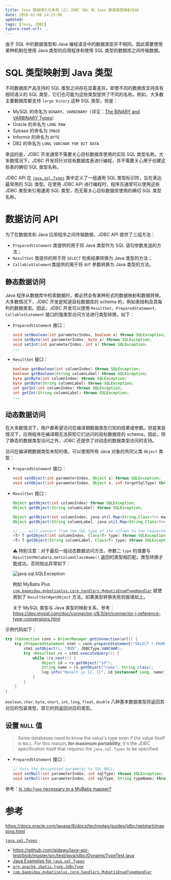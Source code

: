 ```yaml
---
title: Java 数据持久化系列（三）JDBC SQL 和 Java 数据类型映射总结
date: 2018-02-08 14:25:06
updated:
tags: [Java, JDBC]
typora-root-url: ..
---
```


由于 SQL 中的数据类型和 Java 编程语言中的数据类型并不相同，因此需要使用某种机制在使用 Java 类型的应用程序和使用 SQL 类型的数据库之间传输数据。

# SQL 类型映射到 Java 类型

不同数据库产品支持的 SQL 类型之间存在显着差异。即使不同的数据库支持具有相同语义的 SQL 类型，它们也可能为这些类型提供了不同的名称。例如，大多数主要数据库都支持 `large binary` 这种 SQL 类型，但是：

- MySQL 的命名为 `BINARY`、`VARBINARY`（详见：[The BINARY and VARBINARY Types](https://dev.mysql.com/doc/refman/8.0/en/binary-varbinary.html)）
- Oracle 的命名为 `LONG RAW`
- Sybase 的命名为 `IMAGE`
- Informix 的命名为 `BYTE`
- DB2 的命名为 `LONG VARCHAR FOR BIT DATA`

幸运的是，JDBC 开发通常不需要关心目标数据库使用的实际 SQL 类型名称。大多数情况下，JDBC 开发将针对现有数据库表进行编程，并不需要关心用于创建这些表的确切 SQL 类型名称。

JDBC API 在 [`java.sql.Types`](https://docs.oracle.com/javase/8/docs/api/java/sql/Types.html) 类中定义了一组通用 SQL 类型标识符，旨在表达最常用的 SQL 类型。在使用 JDBC API 进行编程时，程序员通常可以使用这些 JDBC 类型来引用通用 SQL 类型，而无需关心目标数据库使用的确切 SQL 类型名称。

# 数据访问 API

为了在数据库和 Java 应用程序之间传输数据，JDBC API 提供了三组方法：

* `PreparedStatement` 类提供的用于将 Java 类型作为 SQL 语句参数发送的方法；
* `ResultSet` 类提供的用于将 `SELECT` 检索结果转换为 Java 类型的方法；
* `CallableStatement`类提供的用于将 `OUT` 参数转换为 Java 类型的方法。

## 静态数据访问

Java 程序从数据库中检索数据时，都必然会有某种形式的数据映射和数据转换。大多数情况下，JDBC 开发是知道目标数据库的 schema 的，例如表结构及其每列的数据类型。因此，JDBC 开发可以使用 `ResultSet`、`PreparedStatement`、`CallableStatement` 接口的强类型访问方法进行类型转换，如下：

* `PreparedStatement` 接口：

  ```java
  void setBoolean(int parameterIndex, boolean x) throws SQLException;
  void setByte(int parameterIndex, byte x) throws SQLException;
  void setInt(int parameterIndex, int x) throws SQLException;
  ...
  ```
  
* `ResultSet` 接口：

  ```java
  boolean getBoolean(int columnIndex) throws SQLException;
  boolean getBoolean(String columnLabel) throws SQLException;
  byte getByte(int columnIndex) throws SQLException;
  byte getByte(String columnLabel) throws SQLException;
  int getInt(int columnIndex) throws SQLException;
  int getInt(String columnLabel) throws SQLException;
  ...
  ```

## 动态数据访问

在大多数情况下，用户都希望访问在编译期数据类型已知的结果或参数。但是某些情况下，应用程序在编译期无法获知它们访问的目标数据库的 schema。因此，除了静态的数据类型访问之外，JDBC 还提供了对动态的数据类型访问的支持。

访问在编译期数据类型未知的值，可以使用所有 Java 对象的共同父类 `Object` 类型：

* `PreparedStatement` 接口：

  ```java
  void setObject(int parameterIndex, Object x) throws SQLException;
  void setObject(int parameterIndex, Object x, int targetSqlType) throws SQLException;
  ```

* `ResultSet` 接口：

  ```java
  Object getObject(int columnIndex) throws SQLException;
  Object getObject(String columnLabel) throws SQLException;
  
  Object getObject(int columnIndex, java.util.Map<String,Class<?>> map) throws SQLException;
  Object getObject(String columnLabel, java.util.Map<String,Class<?>> map) throws SQLException;
  
  // ... will convert from the SQL type of the column to the requested Java data type, if the conversion is supported. If the conversion is not supported or null is specified for the type, a `SQLException` is thrown.
  <T> T getObject(int columnIndex, Class<T> type) throws SQLException;
  <T> T getObject(String columnLabel, Class<T> type) throws SQLException;
  ```
  
  ⚠️ 特别注意：对于最后一组动态数据访问方法，参数二 `type` 的值要与 `ResultSetMetaData.GetColumnClassName()` 返回的类型相匹配，类型转换才能成功。否则抛出异常如下：
  
  ![java.sql.SQLException](/img/java/jdbc/java.sql.SQLException.png)

  例如 MyBatis Plus [`com.baomidou.mybatisplus.core.handlers.MybatisEnumTypeHandler`](https://github.com/baomidou/mybatis-plus/blob/master/mybatis-plus-core/src/main/java/com/baomidou/mybatisplus/core/handlers/MybatisEnumTypeHandler.java#L118) 就使用到了 `ResultSet#getObject` 方法，如果类型转换失败则报错如上。
  
  关于 MySQL 类型与 Java 类型的映射关系，参考：https://dev.mysql.com/doc/connector-j/8.0/en/connector-j-reference-type-conversions.html

示例代码如下：

```java
try (Connection conn = DriverManager.getConnection(url)) {
    try (PreparedStatement stmt = conn.prepareStatement("SELECT * FROM test WHERE name = ?;")) {
        stmt.setObject(1, "李四", JDBCType.VARCHAR);
        try (ResultSet rs = stmt.executeQuery()) {
            while (rs.next()) {
                Object id = rs.getObject("id");
                String name = rs.getObject("name", String.class);
                log.info("Result is {}, {}", id instanceof Long, name);  // Result is true, 李四
            }
        }
    }
}
```

`boolean`, `char`, `byte`, `short`, `int`, `long`, `float`, `double` 八种基本数据类型将返回其对应的包装类型，其它的则返回对应的类型。

## 设置 `NULL` 值

> Some databases need to know the value's type even if the value itself is `NULL`. For this reason, **for maximum portability**, it's the JDBC specification itself that requires the `java.sql.Types` to be specified:

* `PreparedStatement` 接口：

  ```java
  // Sets the designated parameter to SQL NULL.
  void setNull(int parameterIndex, int sqlType) throws SQLException;
  void setNull(int parameterIndex, int sqlType, String typeName) throws SQLException;
  ```

参考：[Is `JdbcType` necessary in a MyBatis mapper?](https://stackoverflow.com/questions/18645820/is-jdbctype-necessary-in-a-mybatis-mapper)

# 参考

https://docs.oracle.com/javase/6/docs/technotes/guides/jdbc/getstart/mapping.html

[`java.sql.Types`](https://docs.oracle.com/javase/8/docs/api/java/sql/Types.html)

* https://github.com/qidawu/java-api-test/blob/master/src/test/java/jdbc/DynamicTypeTest.java
* [Java Examples for `java.sql.Types`](https://www.javatips.net/api/java.sql.types)
* [`org.apache.ibatis.type.JdbcType`](https://github.com/mybatis/mybatis-3/blob/master/src/main/java/org/apache/ibatis/type/JdbcType.java)
* [`com.baomidou.mybatisplus.core.handlers.MybatisEnumTypeHandler`](https://github.com/baomidou/mybatis-plus/blob/3.0/mybatis-plus-core/src/main/java/com/baomidou/mybatisplus/core/handlers/MybatisEnumTypeHandler.java)

